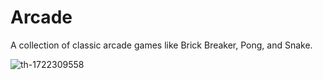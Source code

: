 # Arcade

A collection of classic arcade games like Brick Breaker, Pong, and Snake.

![th-1722309558](https://github.com/JJOhYeah/arcade/assets/25302190/00d817e8-ae83-46fb-8bd5-a2a2f238df7d)
